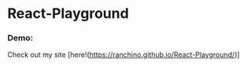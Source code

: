 # React-Playground

### Demo:
Check out my site [here!(https://ranchino.github.io/React-Playground/)]
